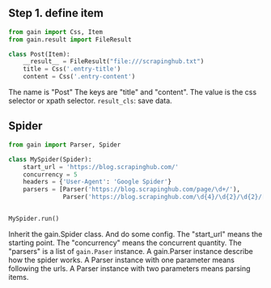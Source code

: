 ## Step 1. define item

```python
from gain import Css, Item
from gain.result import FileResult

class Post(Item):
    __result__ = FileResult("file:///scrapinghub.txt")
    title = Css('.entry-title')
    content = Css('.entry-content')
```

The name is "Post" 
The keys are "title" and "content".
The value is the css selector or xpath selector.
`result_cls`: save data.

## Spider

```python
from gain import Parser, Spider

class MySpider(Spider):
    start_url = 'https://blog.scrapinghub.com/'
    concurrency = 5
    headers = {'User-Agent': 'Google Spider'}
    parsers = [Parser('https://blog.scrapinghub.com/page/\d+/'),
               Parser('https://blog.scrapinghub.com/\d{4}/\d{2}/\d{2}/[a-z0-9\-]+/', Post)]


MySpider.run()
```

Inherit the gain.Spider class. And do some config.
The "start_url" means the starting point.
The "concurrency" means the concurrent quantity.
The "parsers" is a list of `gain.Paser` instance.
A gain.Parser instance describe how the spider works.
A Parser instance with one parameter means following the urls.
A Parser instance with two parameters means parsing items.

